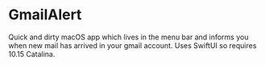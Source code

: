 # GmailAlert
Quick and dirty macOS app which lives in the menu bar and informs you when new mail has arrived in your gmail account. Uses SwiftUI so requires 10.15 Catalina.
